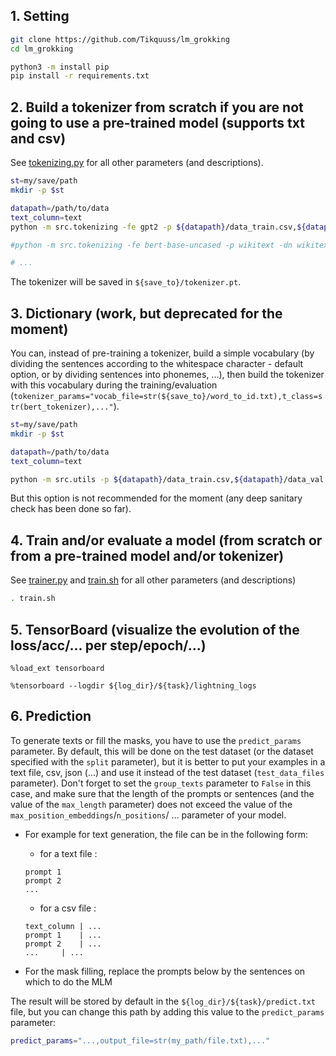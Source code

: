 ## 1. Setting
```bash
git clone https://github.com/Tikquuss/lm_grokking
cd lm_grokking

python3 -m install pip
pip install -r requirements.txt
```

## 2. Build a tokenizer from scratch if you are not going to use a pre-trained model (supports txt and csv)  

See [tokenizing.py](src/tokenizing.py) for all other parameters (and descriptions).
```bash
st=my/save/path
mkdir -p $st

datapath=/path/to/data
text_column=text
python -m src.tokenizing -fe gpt2 -p ${datapath}/data_train.csv,${datapath}/data_val.csv,${datapath}/data_test.csv -vs 25000 -mf 2 -st $st -tc $text_column

#python -m src.tokenizing -fe bert-base-uncased -p wikitext -dn wikitext-2-raw-v1 --vocab_size 25000 -st $st

# ...
```

The tokenizer will be saved in ```${save_to}/tokenizer.pt```.

## 3. Dictionary (work, but deprecated for the moment)

You can, instead of pre-training a tokenizer, build a simple vocabulary (by dividing the sentences according to the whitespace character - 
default option, or by dividing sentences into phonemes, ...), then build the tokenizer with this vocabulary during the training/evaluation (```tokenizer_params="vocab_file=str(${save_to}/word_to_id.txt),t_class=str(bert_tokenizer),..."```).

```bash
st=my/save/path
mkdir -p $st

datapath=/path/to/data
text_column=text

python -m src.utils -p ${datapath}/data_train.csv,${datapath}/data_val.csv,${datapath}/data_test.csv -st $st -tc $text_column
```

But this option is not recommended for the moment (any deep sanitary check has been done so far).

## 4. Train and/or evaluate a model (from scratch or from a pre-trained model and/or tokenizer)  
See [trainer.py](src/trainer.py) and [train.sh](train.sh) for all other parameters (and descriptions)
```bash
. train.sh
```

## 5. TensorBoard (visualize the evolution of the loss/acc/... per step/epoch/...)
```
%load_ext tensorboard

%tensorboard --logdir ${log_dir}/${task}/lightning_logs
```

## 6. Prediction

To generate texts or fill the masks, you have to use the ```predict_params``` parameter.
By default, this will be done on the test dataset (or the dataset specified with the ```split``` parameter), but it is better to put your examples in a text file, csv, json (...) and use it instead of the test dataset (```test_data_files``` parameter).
Don't forget to set the ```group_texts``` parameter to ```False``` in this case, and make sure that the length of the prompts or sentences (and the value of the ```max_length``` parameter) does not exceed the value of the ```max_position_embeddings```/```n_positions```/ ... parameter of your model.

- For example for text generation, the file can be in the following form:
    * for a text file :
    ```
    prompt 1
    prompt 2
    ...
    ```
    * for a csv file :
    ```
    text_column | ...
    prompt 1    | ...
    prompt 2    | ...
    ...	    | ...
    ```

- For the mask filling, replace the prompts below by the sentences on which to do the MLM


The result will be stored by default in the ```${log_dir}/${task}/predict.txt``` file, but you can change this path by adding this value to the ```predict_params``` parameter:
```bash
predict_params="...,output_file=str(my_path/file.txt),..."
```